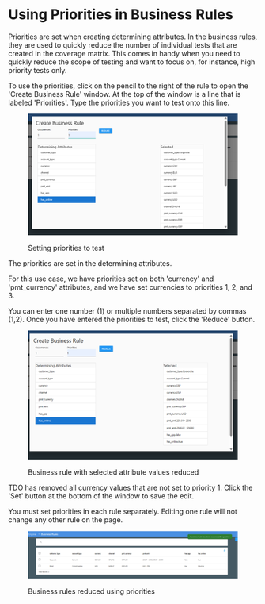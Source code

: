 # Using Priorities in Business Rules

Priorities are set when creating determining attributes.  In the business rules, they are used to quickly reduce the number of individual tests that are created in the coverage matrix.  This comes in handy when you need to quickly reduce the scope of testing and want to focus on, for instance, high priority tests only.

To use the priorities, click on the pencil to the right of the rule to open the 'Create Business Rule' window.  At the top of the window is a line that is labeled 'Priorities'.  Type the priorities you want to test onto this line. &#x20;

<figure><img src="../../../../../.gitbook/assets/image (431).png" alt=""><figcaption><p>Setting priorities to test</p></figcaption></figure>

The priorities are set in the determining attributes. &#x20;

For this use case, we have priorities set on both 'currency' and 'pmt\_currency' attributes, and we have set currencies to priorities 1, 2, and 3. &#x20;

You can enter one number (1) or multiple numbers separated by commas (1,2).  Once you have entered the priorities to test, click the 'Reduce' button.

<figure><img src="../../../../../.gitbook/assets/image (432).png" alt=""><figcaption><p>Business rule with selected attribute values reduced</p></figcaption></figure>

TDO has removed all currency values that are not set to priority 1.  Click the 'Set' button at the bottom of the window to save the edit.

You must set priorities in each rule separately.  Editing one rule will not change any other rule on the page.

<figure><img src="../../../../../.gitbook/assets/image (433).png" alt=""><figcaption><p>Business rules reduced using priorities</p></figcaption></figure>
